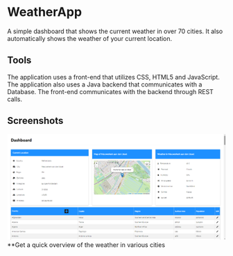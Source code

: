 # WeatherApp
A simple dashboard that shows the current weather in over 70 cities. It also automatically shows the weather of your current location.

## Tools
The application uses a front-end that utilizes CSS, HTML5 and JavaScript. The application also uses a Java backend that communicates with a Database. The front-end communicates with the backend through REST calls.

## Screenshots
![alt text](https://raw.githubusercontent.com/luccahuijgens/WeatherApp/master/index.png)
**Get a quick overview of the weather in various cities
